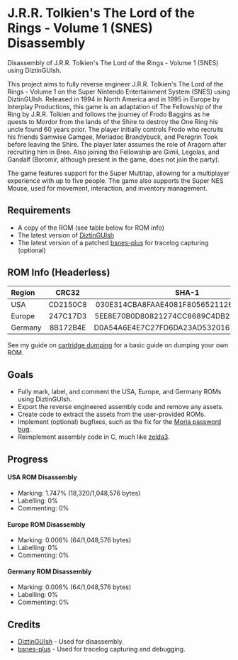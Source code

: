 # J.R.R. Tolkien's The Lord of the Rings - Volume 1 (SNES) Disassembly
Disassembly of J.R.R. Tolkien's The Lord of the Rings - Volume 1 (SNES) using DiztinGUIsh.

This project aims to fully reverse engineer J.R.R. Tolkien's The Lord of the Rings - Volume 1 on the Super Nintendo Entertainment System (SNES) using DiztinGUIsh. Released in 1994 in North America and in 1995 in Europe by Interplay Productions, this game is an adaptation of The Fellowship of the Ring by J.R.R. Tolkien and follows the journey of Frodo Baggins as he quests to Mordor from the lands of the Shire to destroy the One Ring his uncle found 60 years prior. The player initially controls Frodo who recruits his friends Samwise Gamgee, Meriadoc Brandybuck, and Peregrin Took before leaving the Shire. The player later assumes the role of Aragorn after recruiting him in Bree. Also joining the Fellowship are Gimli, Legolas, and Gandalf (Boromir, although present in the game, does not join the party).

The game features support for the Super Multitap, allowing for a multiplayer experience with up to five people. The game also supports the Super NES Mouse, used for movement, interaction, and inventory management.

## Requirements
* A copy of the ROM (see table below for ROM info)
* The latest version of [DiztinGUIsh](https://github.com/IsoFrieze/DiztinGUIsh/releases)
* The latest version of a patched [bsnes-plus](https://github.com/DizTools/bsnes-plus/releases) for tracelog capturing (optional)

## ROM Info (Headerless)
| Region  |   CRC32  |                   SHA-1                  |
|:--------|:--------:|:----------------------------------------:|
| USA     | CD2150C8 | 030E314CBA8FAAE4081F8056521126916E5E0ADA |
| Europe  | 247C17D3 | 5EE8E70B0D80821274CC8689C4DB22215B5AE52F |
| Germany | 8B172B4E | D0A54A6E4E7C27FD6DA23AD53201679272F9AC04 |

See my guide on [cartridge dumping](docs/CARTDUMPING.md) for a basic guide on dumping your own ROM.

## Goals
* Fully mark, label, and comment the USA, Europe, and Germany ROMs using DiztinGUIsh.
* Export the reverse engineered assembly code and remove any assets.
* Create code to extract the assets from the user-provided ROMs.
* Implement (optional) bugfixes, such as the fix for the [Moria password bug](https://cml-a.com/content/2021/04/06/lord-of-the-rings-snes-bugfix/).
* Reimplement assembly code in C, much like [zelda3](https://github.com/snesrev/zelda3).

## Progress
#### USA ROM Disassembly
* Marking: 1.747% (18,320/1,048,576 bytes)
* Labelling: 0%
* Commenting: 0%
#### Europe ROM Disassembly
* Marking: 0.006% (64/1,048,576 bytes)
* Labelling: 0%
* Commenting: 0%
#### Germany ROM Disassembly
* Marking: 0.006% (64/1,048,576 bytes)
* Labelling: 0%
* Commenting: 0%

## Credits
* [DiztinGUIsh](https://github.com/IsoFrieze/DiztinGUIsh) - Used for disassembly.
* [bsnes-plus](https://github.com/DizTools/bsnes-plus) - Used for tracelog capturing and debugging.
